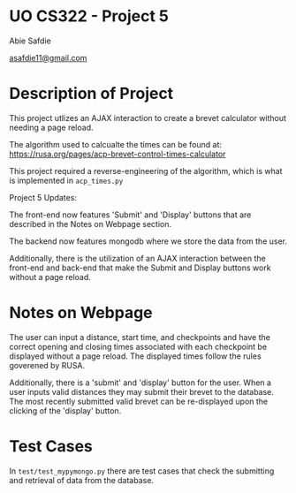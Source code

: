 # UO CS322 - Project 5 #

Abie Safdie


asafdie11@gmail.com


# Description of Project

This project utlizes an AJAX interaction to create a brevet calculator without needing a page reload.


The algorithm used to calcualte the times can be found at: https://rusa.org/pages/acp-brevet-control-times-calculator


This project required a reverse-engineering of the algorithm, which is what is implemented in `acp_times.py`


Project 5 Updates:


The front-end now features 'Submit' and 'Display' buttons that are described in the Notes on Webpage section.


The backend now features mongodb where we store the data from the user.


Additionally, there is the utilization of an AJAX interaction between the front-end and back-end that make the Submit and Display buttons work without a page reload. 

# Notes on Webpage

The user can input a distance, start time, and checkpoints and have the correct opening and closing times associated with each checkpoint be displayed without a page reload. The displayed times follow the rules goverened by RUSA. 

Additionally, there is a 'submit' and 'display' button for the user. When a user inputs valid distances they may submit their brevet to the database. The most recently submitted valid brevet can be re-displayed upon the clicking of the 'display' button.


# Test Cases

In `test/test_mypymongo.py` there are test cases that check the submitting and retrieval of data from the database.

